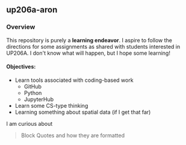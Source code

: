 ## up206a-aron
### Overview
This repository is purely a **learning endeavor**. I aspire to follow the directions for some assignments as shared with students interested in UP206A. I don't know what will happen, but I hope some learning!

#### Objectives:
* Learn tools associated with coding-based work
  * GitHub
  * Python
  * JupyterHub
* Learn some CS-type thinking
* Learning something about spatial data (if I get that far)

I am curious about
> Block Quotes
> and how they are formatted

